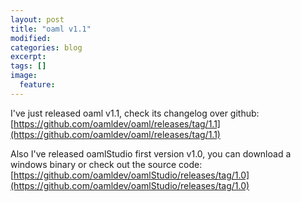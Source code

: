 ```yaml
---
layout: post
title: "oaml v1.1"
modified:
categories: blog
excerpt:
tags: []
image:
  feature:
---
```


I've just released oaml v1.1, check its changelog over github: [https://github.com/oamldev/oaml/releases/tag/1.1](https://github.com/oamldev/oaml/releases/tag/1.1)

Also I've released oamlStudio first version v1.0, you can download a windows binary or check out the source code: [https://github.com/oamldev/oamlStudio/releases/tag/1.0](https://github.com/oamldev/oamlStudio/releases/tag/1.0)